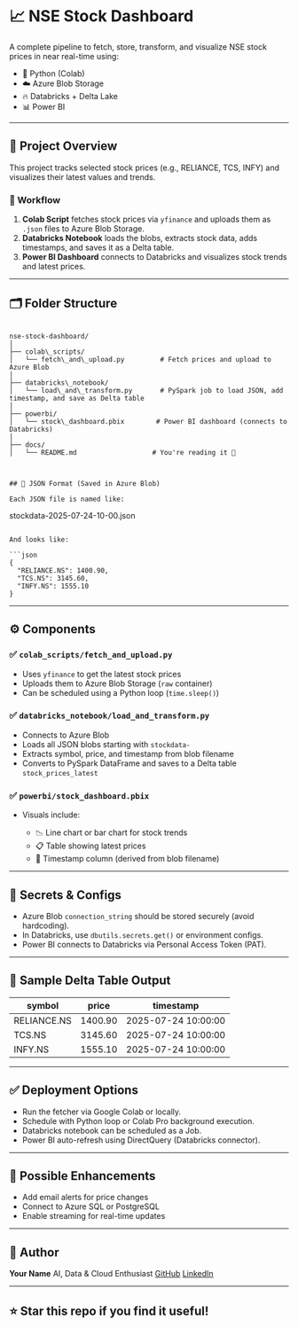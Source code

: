 # 📈 NSE Stock Dashboard

A complete pipeline to fetch, store, transform, and visualize NSE stock prices in near real-time using:

- 🐍 Python (Colab)
- ☁️ Azure Blob Storage
- 🔥 Databricks + Delta Lake
- 📊 Power BI

---

## 🚀 Project Overview

This project tracks selected stock prices (e.g., RELIANCE, TCS, INFY) and visualizes their latest values and trends.

### 🔁 Workflow

1. **Colab Script** fetches stock prices via `yfinance` and uploads them as `.json` files to Azure Blob Storage.
2. **Databricks Notebook** loads the blobs, extracts stock data, adds timestamps, and saves it as a Delta table.
3. **Power BI Dashboard** connects to Databricks and visualizes stock trends and latest prices.

---

## 🗂️ Folder Structure

```

nse-stock-dashboard/
│
├── colab\_scripts/
│   └── fetch\_and\_upload.py         # Fetch prices and upload to Azure Blob
│
├── databricks\_notebook/
│   └── load\_and\_transform.py       # PySpark job to load JSON, add timestamp, and save as Delta table
│
├── powerbi/
│   └── stock\_dashboard.pbix        # Power BI dashboard (connects to Databricks)
│
├── docs/
│   └── README.md                   # You're reading it 🙂



## 📁 JSON Format (Saved in Azure Blob)

Each JSON file is named like:

```

stockdata-2025-07-24-10-00.json

````

And looks like:

```json
{
  "RELIANCE.NS": 1400.90,
  "TCS.NS": 3145.60,
  "INFY.NS": 1555.10
}
````

---

## ⚙️ Components

### ✅ `colab_scripts/fetch_and_upload.py`

* Uses `yfinance` to get the latest stock prices
* Uploads them to Azure Blob Storage (`raw` container)
* Can be scheduled using a Python loop (`time.sleep()`)

### ✅ `databricks_notebook/load_and_transform.py`

* Connects to Azure Blob
* Loads all JSON blobs starting with `stockdata-`
* Extracts symbol, price, and timestamp from blob filename
* Converts to PySpark DataFrame and saves to a Delta table `stock_prices_latest`

### ✅ `powerbi/stock_dashboard.pbix`

* Visuals include:

  * 📉 Line chart or bar chart for stock trends
  * 📋 Table showing latest prices
  * 📅 Timestamp column (derived from blob filename)

---

## 🔐 Secrets & Configs

* Azure Blob `connection_string` should be stored securely (avoid hardcoding).
* In Databricks, use `dbutils.secrets.get()` or environment configs.
* Power BI connects to Databricks via Personal Access Token (PAT).

---

## 📌 Sample Delta Table Output

| symbol      | price   | timestamp           |
| ----------- | ------- | ------------------- |
| RELIANCE.NS | 1400.90 | 2025-07-24 10:00:00 |
| TCS.NS      | 3145.60 | 2025-07-24 10:00:00 |
| INFY.NS     | 1555.10 | 2025-07-24 10:00:00 |

---

## ✅ Deployment Options

* Run the fetcher via Google Colab or locally.
* Schedule with Python loop or Colab Pro background execution.
* Databricks notebook can be scheduled as a Job.
* Power BI auto-refresh using DirectQuery (Databricks connector).

---

## 🔮 Possible Enhancements

* Add email alerts for price changes
* Connect to Azure SQL or PostgreSQL
* Enable streaming for real-time updates

---

## 🙌 Author

**Your Name**
AI, Data & Cloud Enthusiast
[GitHub](https://github.com/MaithiliGulghane) 
[LinkedIn](www.linkedin.com/in/maithili-gulghane-027ab3aa)

---

## ⭐ Star this repo if you find it useful!

